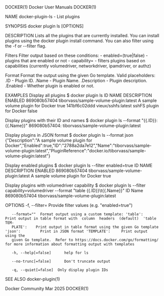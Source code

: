 DOCKER(1)							      Docker User Manuals							     DOCKER(1)

NAME
       docker-plugin-ls - List plugins

SYNOPSIS
       docker plugin ls [OPTIONS]

DESCRIPTION
       Lists  all the plugins that are currently installed. You can install plugins using the docker plugin install command.  You can also filter using the -f
       or --filter flag.

Filters
       Filter output based on these conditions:
	  - enabled=(true|false) - plugins that are enabled or not
	  - capability= - filters plugins based on capabilities (currently volumedriver, networkdriver, ipamdriver, or authz)

Format
       Format the output using the given Go template.
	  Valid placeholders:
	     .ID - Plugin ID.
	     .Name - Plugin Name.
	     .Description - Plugin description.
	     .Enabled - Whether plugin is enabled or not.

EXAMPLES
Display all plugins
       $ docker plugin ls
       ID		   NAME					   DESCRIPTION			       ENABLED
       869080b57404	   tiborvass/sample-volume-plugin:latest   A sample volume plugin for Docker   true
       141bf6c02ddd	   vieux/sshfs:latest			   sshFS plugin for Docker	       false

Display plugins with their ID and names
       $ docker plugin ls --format "{{.ID}}: {{.Name}}"
       869080b57404: tiborvass/sample-volume-plugin:latest

Display plugins in JSON format
       $ docker plugin ls --format json
       {"Description":"A sample volume plugin for Docker","Enabled":true,"ID":"2788a2da7e12","Name":"tiborvass/sample-volume-plugin:latest","PluginReference":"docker.io/tiborvass/sample-volume-plugin:latest"}

Display enabled plugins
       $ docker plugin ls --filter enabled=true
       ID		   NAME					   DESCRIPTION			       ENABLED
       869080b57404	   tiborvass/sample-volume-plugin:latest   A sample volume plugin for Docker   true

Display plugins with volumedriver capability
       $ docker plugin ls --filter capability=volumedriver --format "table {{.ID}}\t{{.Name}}"
       ID		   Name
       869080b57404	   tiborvass/sample-volume-plugin:latest

OPTIONS
       -f, --filter=	  Provide filter values (e.g. "enabled=true")

       --format=""	Format output using a custom template: 'table':		   Print output in table format with  column  headers  (default)  'table  TEM‐
       PLATE':	  Print output in table format using the given Go template 'json':	       Print in JSON format 'TEMPLATE':		Print output using the
       given Go template.  Refer to https://docs.docker.com/go/formatting/ for more information about formatting output with templates

       -h, --help[=false]      help for ls

       --no-trunc[=false]      Don't truncate output

       -q, --quiet[=false]	Only display plugin IDs

SEE ALSO
       docker-plugin(1)

Docker Community							   Mar 2025								     DOCKER(1)
